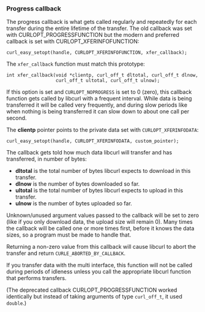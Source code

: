 ### Progress callback

The progress callback is what gets called regularly and repeatedly for each
transfer during the entire lifetime of the transfer. The old callback was set
with CURLOPT_PROGRESSFUNCTION but the modern and preferred callback is set
with CURLOPT_XFERINFOFUNCTION:

    curl_easy_setopt(handle, CURLOPT_XFERINFOFUNCTION, xfer_callback);

The `xfer_callback` function must match this prototype:

    int xfer_callback(void *clientp, curl_off_t dltotal, curl_off_t dlnow,
                      curl_off_t ultotal, curl_off_t ulnow);

If this option is set and `CURLOPT_NOPROGRESS` is set to 0 (zero), this
callback function gets called by libcurl with a frequent interval. While data
is being transferred it will be called very frequently, and during slow
periods like when nothing is being transferred it can slow down to about one
call per second.

The **clientp** pointer points to the private data set with
`CURLOPT_XFERINFODATA`:

    curl_easy_setopt(handle, CURLOPT_XFERINFODATA, custom_pointer);

The callback gets told how much data libcurl will transfer and has
transferred, in number of bytes:

 - **dltotal** is the total number of bytes libcurl expects to download in
   this transfer.
 - **dlnow** is the number of bytes downloaded so far.
 - **ultotal** is the total number of bytes libcurl expects to upload in this
   transfer.
 - **ulnow** is the number of bytes uploaded so far.

Unknown/unused argument values passed to the callback will be set to zero
(like if you only download data, the upload size will remain 0). Many times
the callback will be called one or more times first, before it knows the data
sizes, so a program must be made to handle that.

Returning a non-zero value from this callback will cause libcurl to abort the
transfer and return `CURLE_ABORTED_BY_CALLBACK`.

If you transfer data with the multi interface, this function will not be
called during periods of idleness unless you call the appropriate libcurl
function that performs transfers.

(The deprecated callback CURLOPT_PROGRESSFUNCTION worked identically but
instead of taking arguments of type `curl_off_t`, it used `double`.)
